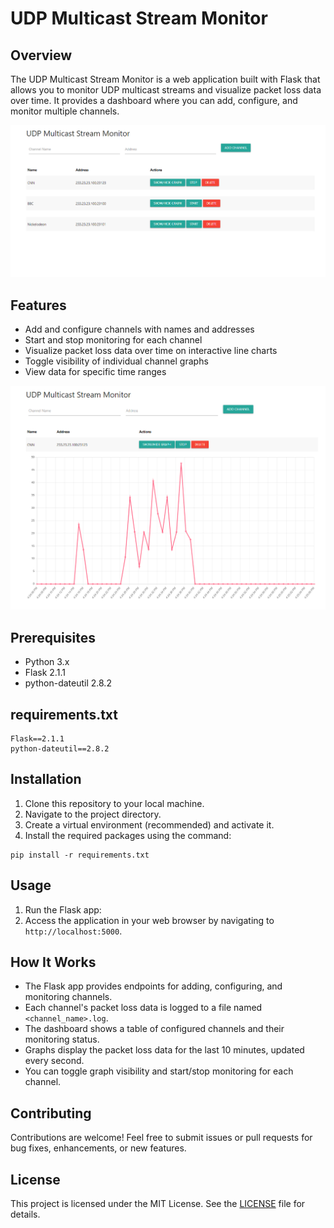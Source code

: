 # UDP Multicast Stream Monitor

## Overview
The UDP Multicast Stream Monitor is a web application built with Flask that allows you to monitor UDP multicast streams and visualize packet loss data over time. It provides a dashboard where you can add, configure, and monitor multiple channels.

![Dashboard](images/dashboard.png)

## Features
- Add and configure channels with names and addresses
- Start and stop monitoring for each channel
- Visualize packet loss data over time on interactive line charts
- Toggle visibility of individual channel graphs
- View data for specific time ranges

![Channel Graph](images/graph.png)


## Prerequisites
- Python 3.x
- Flask 2.1.1
- python-dateutil 2.8.2

## requirements.txt
```
Flask==2.1.1
python-dateutil==2.8.2
```
## Installation
1. Clone this repository to your local machine.
2. Navigate to the project directory.
3. Create a virtual environment (recommended) and activate it.
4. Install the required packages using the command:
```
pip install -r requirements.txt
```

## Usage
1. Run the Flask app:
2. Access the application in your web browser by navigating to `http://localhost:5000`.

## How It Works
- The Flask app provides endpoints for adding, configuring, and monitoring channels.
- Each channel's packet loss data is logged to a file named `<channel_name>.log`.
- The dashboard shows a table of configured channels and their monitoring status.
- Graphs display the packet loss data for the last 10 minutes, updated every second.
- You can toggle graph visibility and start/stop monitoring for each channel.

## Contributing
Contributions are welcome! Feel free to submit issues or pull requests for bug fixes, enhancements, or new features.

## License
This project is licensed under the MIT License. See the [LICENSE](LICENSE) file for details.
